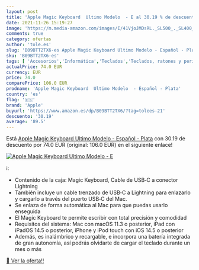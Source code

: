 ```yaml
---
layout: post
title: 'Apple Magic Keyboard  Ultimo Modelo  - E al 30.19 % de descuento'
date: 2021-11-26 15:19:27
image: 'https://m.media-amazon.com/images/I/41VjoJMDsRL._SL500_._SL400_.jpg'
comments: true
category: ofertas
author: 'tole.es'
slug: 'B09BTT2TX6-es Apple Magic Keyboard Ultimo Modelo - Español - Plata'
sku: 'B09BTT2TX6-es'
tags: [ 'Accesorios','Informática','Teclados','Teclados, ratones y periféricos de entrada','apple', ]
actualPrice: 74.0 EUR
currency: EUR
price: 74.0
comparePrice: 106.0 EUR
prodname: 'Apple Magic Keyboard  Ultimo Modelo  - Español - Plata'
country: 'es'
flag: '🇪🇸'
brand: 'Apple'
buyurl: 'https://www.amazon.es/dp/B09BTT2TX6/?tag=tolees-21'
descuento: '30.19'
average: '89.5'
---
```


Está [Apple Magic Keyboard  Ultimo Modelo  - Español - Plata](https://www.amazon.es/dp/B09BTT2TX6/?tag=tolees-21) con 30.19 de descuento por 74.0 EUR (original: 106.0 EUR) en el siguiente enlace!

[![Apple Magic Keyboard  Ultimo Modelo  - E](https://m.media-amazon.com/images/I/41VjoJMDsRL._SL500_._SL400_.jpg)](https://www.amazon.es/dp/B09BTT2TX6/?tag=tolees-21)

ℹ️:

- Contenido de la caja: Magic Keyboard, Cable de USB‑C a conector Lightning
- También incluye un cable trenzado de USB‑C a Lightning para enlazarlo y cargarlo a través del puerto USB‑C del Mac.
- Se enlaza de forma automática al Mac para que puedas usarlo enseguida
- El Magic Keyboard te permite escribir con total precisión y comodidad
- Requisitos del sistema: Mac con macOS 11.3 o posterior, iPad con iPadOS 14.5 o posterior, iPhone y iPod touch con iOS 14.5 o posterior
- Además, es inalámbrico y recargable, e incorpora una batería integrada de gran autonomía, así podrás olvidarte de cargar el teclado durante un mes o más

[🛒 Ver la oferta!!](https://www.amazon.es/dp/B09BTT2TX6/?tag=tolees-21)

